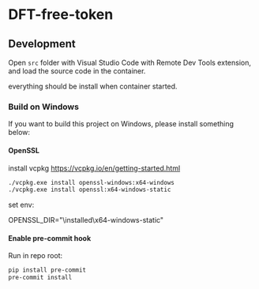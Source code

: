 # DFT-free-token

## Development

Open `src` folder with Visual Studio Code with Remote Dev Tools extension, and load the source code in the container.

everything should be install when container started.

### Build on Windows

If you want to build this project on Windows, please install something below:

#### OpenSSL

install vcpkg https://vcpkg.io/en/getting-started.html

```bash
./vcpkg.exe install openssl-windows:x64-windows
./vcpkg.exe install openssl:x64-windows-static
```

set env:

OPENSSL_DIR="\installed\x64-windows-static"

#### Enable pre-commit hook

Run in repo root:

```bash
pip install pre-commit
pre-commit install
```
